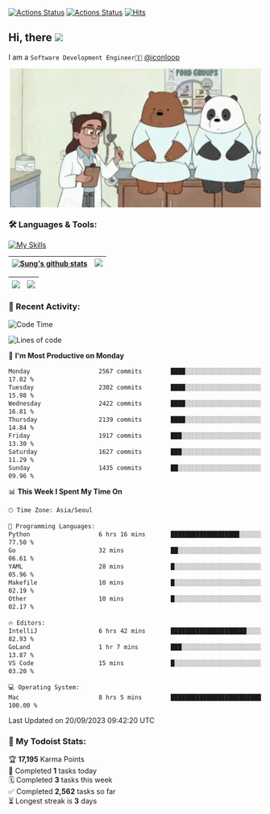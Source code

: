 
[![Actions Status](https://github.com/ddok2/ddok2/workflows/Todoist%20Readme/badge.svg)](https://github.com/ddok2/ddok2/actions)
[![Actions Status](https://github.com/ddok2/ddok2/workflows/wakatime-stats/badge.svg)](https://github.com/ddok2/ddok2/actions)
[![Hits](https://hits.seeyoufarm.com/api/count/incr/badge.svg?url=https%3A%2F%2Fgithub.com%2Fddok2&count_bg=%23FF9595&title_bg=%23555555&icon=github.svg&icon_color=%23FFFFFF&title=hits&edge_flat=false)](https://hits.seeyoufarm.com)

<!-- ![visitors](https://visitor-badge.laobi.icu/badge?page_id=ddok2.ddok2) -->
## Hi, there <img src="https://raw.githubusercontent.com/MartinHeinz/MartinHeinz/master/wave.gif" width="3%">

I am a `Software Development Engineer🧑‍💻` [@iconloop](https://github.com/iconloop)


<p align="center">
    <img align="center" alt="GIF" src="img/debugging.gif" />
</p>


### 🛠 Languages & Tools:

[![My Skills](https://skillicons.dev/icons?i=go,js,ts,py,express,react,svelte,jquery,pug,mongodb,mysql,redis,aws,docker,kubernetes)](https://skillicons.dev)


| <a href="https://github-readme-stats.vercel.app/api?username=ddok2&show_icons=true&include_all_commits=true&count_private=true&theme=buefy&hide_border=true"><img align="center" src="https://github-readme-stats.vercel.app/api?username=ddok2&show_icons=true&include_all_commits=true&count_private=true&theme=buefy&hide_border=true" alt="Sung's github stats" /></a> | <a href="https://github.com/ddok2"><img src="http://github-readme-streak-stats.herokuapp.com?user=ddok2&hide_border=true" /></a> |
| ------------- |------------- |


| <a href="https://github.com/ddok2"><img align="center" src="https://github-readme-stats.vercel.app/api/top-langs/?username=ddok2&theme=buefy&hide=html,css&hide_border=true" /></a> | <a href="https://github.com/ddok2"><img align="center" src="https://activity-graph.herokuapp.com/graph?username=ddok2&theme=github&hide_border=true" height="250" /></a> |
| ------------- |--------------------------------------------------------------------------------------------------------------------------------------------------------------------------|


<!-- <details open>
    <summary>📈 My GitHub Stats</summary>
    <p align="center">
        <a href="https://github.com/ddok2">
            <img align="center" src="https://github-readme-stats.vercel.app/api?username=ddok2&show_icons=true&include_all_commits=true&count_private=true&theme=buefy&hide_border=true" alt="Sung's github stats" />
        </a>
    </p>
</details>
<details>
    <summary>💬 Top Languages</summary>
    <p align="center"> 
        <a href="https://github.com/ddok2">
            <img align="center" src="https://github-readme-stats.vercel.app/api/top-langs/?username=ddok2&layout=compact&theme=buefy&hide=html,css&hide_border=true" />
        </a>
    </p>
</details> -->


### 🌈 Recent Activity:
<!--START_SECTION:waka-->
![Code Time](http://img.shields.io/badge/Code%20Time-2%2C287%20hrs%2013%20mins-blue)

![Lines of code](https://img.shields.io/badge/From%20Hello%20World%20I%27ve%20Written-11.5%20million%20lines%20of%20code-blue)

📅 **I'm Most Productive on Monday** 

```text
Monday                   2567 commits        ████░░░░░░░░░░░░░░░░░░░░░   17.82 % 
Tuesday                  2302 commits        ████░░░░░░░░░░░░░░░░░░░░░   15.98 % 
Wednesday                2422 commits        ████░░░░░░░░░░░░░░░░░░░░░   16.81 % 
Thursday                 2139 commits        ████░░░░░░░░░░░░░░░░░░░░░   14.84 % 
Friday                   1917 commits        ███░░░░░░░░░░░░░░░░░░░░░░   13.30 % 
Saturday                 1627 commits        ███░░░░░░░░░░░░░░░░░░░░░░   11.29 % 
Sunday                   1435 commits        ██░░░░░░░░░░░░░░░░░░░░░░░   09.96 % 
```


📊 **This Week I Spent My Time On** 

```text
🕑︎ Time Zone: Asia/Seoul

💬 Programming Languages: 
Python                   6 hrs 16 mins       ███████████████████░░░░░░   77.50 % 
Go                       32 mins             ██░░░░░░░░░░░░░░░░░░░░░░░   06.61 % 
YAML                     28 mins             █░░░░░░░░░░░░░░░░░░░░░░░░   05.96 % 
Makefile                 10 mins             █░░░░░░░░░░░░░░░░░░░░░░░░   02.19 % 
Other                    10 mins             █░░░░░░░░░░░░░░░░░░░░░░░░   02.17 % 

🔥 Editors: 
IntelliJ                 6 hrs 42 mins       █████████████████████░░░░   82.93 % 
GoLand                   1 hr 7 mins         ███░░░░░░░░░░░░░░░░░░░░░░   13.87 % 
VS Code                  15 mins             █░░░░░░░░░░░░░░░░░░░░░░░░   03.20 % 

💻 Operating System: 
Mac                      8 hrs 5 mins        █████████████████████████   100.00 % 
```


 Last Updated on 20/09/2023 09:42:20 UTC
<!--END_SECTION:waka-->

### 🚧 My Todoist Stats:
<!-- TODO-IST:START -->
🏆  **17,195** Karma Points           
🌸  Completed **1** tasks today           
🗓  Completed **3** tasks this week           
✅  Completed **2,562** tasks so far           
⏳  Longest streak is **3** days
<!-- TODO-IST:END -->


